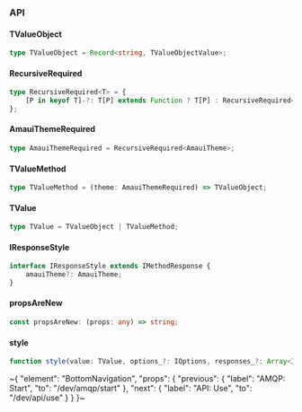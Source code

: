 

### API

#### TValueObject

```ts
type TValueObject = Record<string, TValueObjectValue>;
```

#### RecursiveRequired<T>

```ts
type RecursiveRequired<T> = {
    [P in keyof T]-?: T[P] extends Function ? T[P] : RecursiveRequired<T[P]>;
};
```

#### AmauiThemeRequired

```ts
type AmauiThemeRequired = RecursiveRequired<AmauiTheme>;
```

#### TValueMethod

```ts
type TValueMethod = (theme: AmauiThemeRequired) => TValueObject;
```

#### TValue

```ts
type TValue = TValueObject | TValueMethod;
```

#### IResponseStyle

```ts
interface IResponseStyle extends IMethodResponse {
    amauiTheme?: AmauiTheme;
}
```

#### propsAreNew

```ts
const propsAreNew: (props: any) => string;
```

#### style

```ts
function style(value: TValue, options_?: IOptions, responses_?: Array<IResponseStyle>): (props_?: any) => IResponse;
```

~{
  "element": "BottomNavigation",
  "props": {
    "previous": {
      "label": "AMQP: Start",
      "to": "/dev/amqp/start"
    },
    "next": {
      "label": "API: Use",
      "to": "/dev/api/use"
    }
  }
}~
